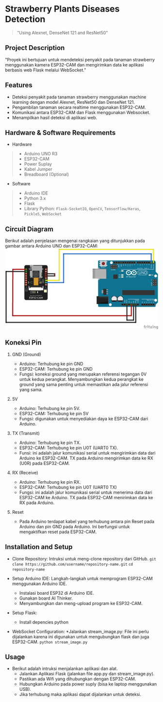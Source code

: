 # Strawberry Plants Diseases Detection
> "Using Alexnet, DenseNet 121 and ResNet50"

## Project Description
"Proyek ini bertujuan untuk mendeteksi penyakit pada tanaman strawberry menggunakan kamera ESP32-CAM dan mengirimkan data ke aplikasi berbasis web Flask melalui WebSocket."

## Features
* Deteksi penyakit pada tanaman strawberry menggunakan machine learning dengan model Alexnet, ResNet50 dan DenseNet 121.
* Pengambilan tanaman secara realtime menggunakan ESP32-CAM.
* Komunikasi antara ESP32-CAM dan Flask menggunakan Websocket.
* Menampilkan hasil deteksi di aplikasi web.

## Hardware & Software Requirements
* Hardware
> * Arduino UNO R3
> * ESP32-CAM
> * Power Suplay
> * Kabel Jumper
> * Breadboard (Optional)
* Software
> * Arduino IDE
> * Python 3.x
> * Flask
> * Library Python: `Flask-SocketIO`, `OpenCV`, `TensorFlow/Keras`, `Pickle5`, `WebSocket`

## Circuit Diagram
Berikut adalah penjelasan mengenai rangkaian yang ditunjukkan pada gambar antara Arduino UNO dan ESP32-CAM:
![Circuit Diagram](/sketch_arduino/Sketch_esp32-cam.png)

## Koneksi Pin
1. GND (Ground)
   * Arduino: Terhubung ke pin GND
   * ESP32-CAM: Terhubung ke pin GND
   * Fungsi: koneksi ground yang merupakan referensi tegangan 0V untuk kedua perangkat. Menyambungkan kedua perangkat ke ground yang sama penting untuk memastikan ada jalur referensi yang sama.

2. 5V
   * Arduino: Terhubung ke pin 5V.
   * ESP32-CAM: Terhubung ke pin 5V
   * Fungsi: digunakan untuk menyediakan daya ke ESP32-CAM dari Arduino.

3. TX (Transmit)
   * Arduino: Terhubung ke pin TX.
   * ESP32-CAM: Terhubung ke pin U0T (UART0 TX).
   * Funsi: ini adalah jalur komunikasi serial untuk mengirimkan data dari Arduino ke ESP32-CAM. TX pada Arduino mengirimkan data ke RX (U0R) pada ESP32-CAM.

4. RX (Receive)
   * Arduino: Terhubung ke pin RX.
   * ESP32-CAM: Terhubung ke pin U0T (UART0 TX)
   * Fungsi: ini adalah jalur komunikasi serial untuk menerima data dari ESP32-CAM ke Arduino. TX pada ESP32-CAM menirimkan data ke RX pada Arduino.

5. Reset
   * Pada Arduino terdapat kabel yang terhubung antara pin Reset pada Arduino dan pin GND pada Arduino. Ini berfungsi untuk mengaktifkan reset pada ESP32-CAM.

## Installation and Setup
* Clone Repository: Intruksi untuk meng-clone repository dari GitHub.
```git clone https://github.com/username/repository-name.git```
```cd repository-name```
* Setup Arduino IDE: Langkah-langkah untuk memprogram ESP32-CAM menggunakan Arduino IDE.
  * Instalasi board ESP32 di Arduino IDE.
  * Gunakan board AI Thinker.
  * Menyambungkan dan meng-upload program ke ESP32-CAM.

* Setup Flask:
  * Install depencies python
* WebSocket Configuration:
  *Jalankan stream_image.py: File ini perlu dijalankan karena ini digunakan untuk mengubungkan flask dan juga ESP32-CAM.
  ```python stream_image.py```

## Usage
* Berikut adalah intruksi menjalankan aplikasi dan alat.
  * Jalankan Aplikasi Flask (jalankan file app.py dan stream_image.py).
  * Pastikan ada Wifi yang dihubungkan dengan ESP32-CAM.
  * Hubungkan Arduino pada power suply (bisa ke laptop menggunakan USB).
  * Jika terhubung maka aplikasi dapat dijalankan untuk deteksi.
